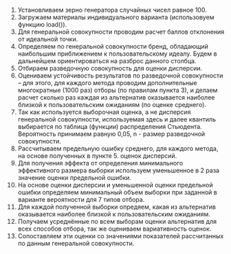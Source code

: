 1.  Установливаем зерно генератора случайных чисел равное 100. 
2. Загружаем материалы индивидуального варианта (использовуем функцию load()).
3. Для генеральной совокупности проводим расчет баллов отклонения от идеальной точки.
4. Определяем по генеральной совокупности бренд, обладающий наибольшим приближением к пользовательскому идеалу. Будем в дальнейшем ориентироваться на разброс данного столбца.
5. Отбираем разведочную совокупность для оценки дисперсии.
6. Оцениваем устойчивость результатов по разведочной совокупности – для этого, для каждого метода проводим дополнительные многократные (1000 раз) отборы (по правилам пункта 3), и делаем расчет сколько раз каждая из альтернатив оказывается наиболее близкой к пользовательским ожиданиям (по оценке среднего).
7. Так как используется выборочная оценка, а не дисперсия генеральной совокупности, используемая здесь и далее квантиль выбирается по таблица (функции) распределения Стьюдента. Вероятность принимаем равную 0,05, n - размер разведочной совокупности.	
8. Рассчитываем предельную ошибку среднего, для каждого метода, на основе полученных в пункте 5. оценок дисперсий.
9. Для получения эффекта от определения минимального эффективного размера выборки используем уменьшенное в 2 раза значение оценки предельной ошибки.	
10. На основе оценки дисперсии и уменьшенной оценки предельной ошибки определяем минимальный объем выборки при заданной в варианте вероятности для 7 типов отбора.	
13. Для каждой полученной выборки опредяем, какая из альтернатив оказывается наиболее близкой к пользовательским ожиданиям.	
14. Получаем усреднённые по всем выборам оценки альтернатив для всех способов отбора, так же оцениваем вариативность оценок.
15. Сопоставляем эти оценки со значениями показателей рассчитанных по данным генеральной совокупности.
